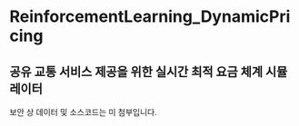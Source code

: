 ReinforcementLearning_DynamicPricing
================
## 공유 교통 서비스 제공을 위한 실시간 최적 요금 체계 시뮬레이터
보안 상 데이터 및 소스코드는 미 첨부입니다.

